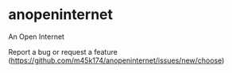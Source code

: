 # anopeninternet
An Open Internet

Report a bug or request a feature  (https://github.com/m45k174/anopeninternet/issues/new/choose)
